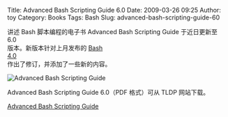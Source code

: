 Title: Advanced Bash Scripting Guide 6.0
Date: 2009-03-26 09:25
Author: toy
Category: Books
Tags: Bash
Slug: advanced-bash-scripting-guide-60

讲述 Bash 脚本编程的电子书 Advanced Bash Scripting Guide 于近日更新至
6.0  
版本。新版本针对上月发布的 [Bash  
4.0](http://linuxtoy.org/archives/bash-40-and-readline-60.html)  
作出了修订，并添加了一些新的内容。

![Advanced Bash Scripting  
Guide](http://i.linuxtoy.org/i/2008/03/abs-thumb.png)

Advanced Bash Scripting Guide 6.0（PDF 格式）可从 TLDP 网站下载。

[Advanced Bash Scripting Guide](http://www.tldp.org/LDP/abs/)
